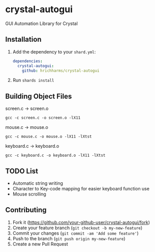 # crystal-autogui

GUI Automation Library for Crystal

## Installation

1. Add the dependency to your `shard.yml`:

   ```yaml
   dependencies:
     crystal-autogui:
       github: hrichharms/crystal-autogui
   ```

2. Run `shards install`

## Building Object Files
screen.c -> screen.o

`gcc -c screen.c -o screen.o -lX11`


mouse.c -> mouse.o

`gcc -c mouse.c -o mouse.o -lX11 -lXtst`


keyboard.c -> keyboard.o

`gcc -c keyboard.c -o keyboard.o -lX11 -lXtst`


## TODO List
- Automatic string writing
- Character to Key-code mapping for easier keyboard function use
- Mouse scrolling

## Contributing

1. Fork it (<https://github.com/your-github-user/crystal-autogui/fork>)
2. Create your feature branch (`git checkout -b my-new-feature`)
3. Commit your changes (`git commit -am 'Add some feature'`)
4. Push to the branch (`git push origin my-new-feature`)
5. Create a new Pull Request
